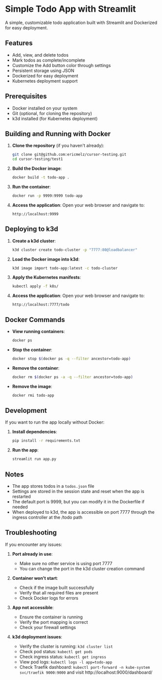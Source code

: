 # Simple Todo App with Streamlit

A simple, customizable todo application built with Streamlit and Dockerized for easy deployment.

## Features

- Add, view, and delete todos
- Mark todos as complete/incomplete
- Customize the Add button color through settings
- Persistent storage using JSON
- Dockerized for easy deployment
- Kubernetes deployment support

## Prerequisites

- Docker installed on your system
- Git (optional, for cloning the repository)
- k3d installed (for Kubernetes deployment)

## Building and Running with Docker

1. **Clone the repository** (if you haven't already):
   ```bash
   git clone git@github.com:ericmelz/cursor-testing.git
   cd cursor-testing/test1
   ```

2. **Build the Docker image**:
   ```bash
   docker build -t todo-app .
   ```

3. **Run the container**:
   ```bash
   docker run -p 9999:9999 todo-app
   ```

4. **Access the application**:
   Open your web browser and navigate to:
   ```
   http://localhost:9999
   ```

## Deploying to k3d

1. **Create a k3d cluster**:
   ```bash
   k3d cluster create todo-cluster -p "7777:80@loadbalancer"
   ```

2. **Load the Docker image into k3d**:
   ```bash
   k3d image import todo-app:latest -c todo-cluster
   ```

3. **Apply the Kubernetes manifests**:
   ```bash
   kubectl apply -f k8s/
   ```

4. **Access the application**:
   Open your web browser and navigate to:
   ```
   http://localhost:7777/todo
   ```

## Docker Commands

- **View running containers**:
  ```bash
  docker ps
  ```

- **Stop the container**:
  ```bash
  docker stop $(docker ps -q --filter ancestor=todo-app)
  ```

- **Remove the container**:
  ```bash
  docker rm $(docker ps -a -q --filter ancestor=todo-app)
  ```

- **Remove the image**:
  ```bash
  docker rmi todo-app
  ```

## Development

If you want to run the app locally without Docker:

1. **Install dependencies**:
   ```bash
   pip install -r requirements.txt
   ```

2. **Run the app**:
   ```bash
   streamlit run app.py
   ```

## Notes

- The app stores todos in a `todos.json` file
- Settings are stored in the session state and reset when the app is restarted
- The default port is 9999, but you can modify it in the Dockerfile if needed
- When deployed to k3d, the app is accessible on port 7777 through the ingress controller at the /todo path

## Troubleshooting

If you encounter any issues:

1. **Port already in use**:
   - Make sure no other service is using port 7777
   - You can change the port in the k3d cluster creation command

2. **Container won't start**:
   - Check if the image built successfully
   - Verify that all required files are present
   - Check Docker logs for errors

3. **App not accessible**:
   - Ensure the container is running
   - Verify the port mapping is correct
   - Check your firewall settings

4. **k3d deployment issues**:
   - Verify the cluster is running: `k3d cluster list`
   - Check pod status: `kubectl get pods`
   - Check ingress status: `kubectl get ingress`
   - View pod logs: `kubectl logs -l app=todo-app`
   - Check Traefik dashboard: `kubectl port-forward -n kube-system svc/traefik 9000:9000` and visit http://localhost:9000/dashboard/ 